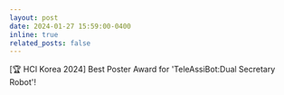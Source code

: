 ```yaml
---
layout: post
date: 2024-01-27 15:59:00-0400
inline: true
related_posts: false
---
```


[🏆 HCI Korea 2024] Best Poster Award for 'TeleAssiBot:Dual Secretary Robot'!

